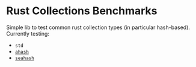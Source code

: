 # Rust Collections Benchmarks

Simple lib to test common rust collection types (in particular hash-based). Currently testing:

- `std`
- [`ahash`]
- [`seahash`]

[`ahash`]: https://github.com/tkaitchuck/aHash
[`seahash`]: https://gitlab.redox-os.org/redox-os/seahash
